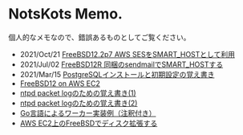 # NotsKots Memo.

個人的なメモなので、錯誤あるものとしてご覧ください。

- 2021/Oct/21 [FreeBSD12.2p7 AWS SESをSMART_HOSTとして利用](./SMART_HOST-freebsd-postfix.md)
- 2021/Jul/02 [FreeBSD12R 同梱のsendmailでSMART_HOSTする](./SMART_HOST-freebsd-sendmail.md)
- 2021/Mar/15 [PostgreSQLインストールと初期設定の覚え書き](./PostgreSQL-initconf.md)
- [FreeBSD12 on AWS EC2](./FreeBSD12-on-AWS-EC2.md)
- [ntpd packet logのための覚え書き(1)](./ntpd-receive.md)
- [ntpd packet logのための覚え書き(2)](./ntpd-private.md)
- [Go言語によるワーカー実装例（注釈付き）](./Golang-worker-example-annotated.md)
- [AWS EC2上のFreeBSDでディスク拡張する](./AWS-EC2-FreeBSD-UFS-Expansion.md)


